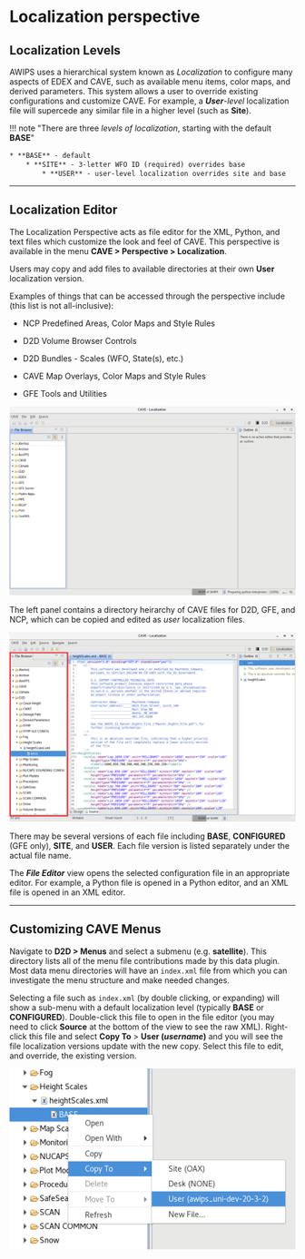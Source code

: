 # Localization perspective
## Localization Levels

AWIPS uses a hierarchical system known as *Localization* to configure many aspects of EDEX and CAVE, such as available menu items, color maps, and derived parameters.  This system allows a user to override existing configurations and customize CAVE.  For example, a _**User**-level_ localization file will supercede any similar file in a higher level (such as **Site**).

!!! note "There are three *levels of localization*, starting with the default **BASE**"

	* **BASE** - default
		* **SITE** - 3-letter WFO ID (required) overrides base
			* **USER** - user-level localization overrides site and base

---

## Localization Editor

The Localization Perspective acts as file editor for the XML, Python, and text files which customize the look and feel of CAVE.  This perspective is available in the menu **CAVE > Perspective > Localization**.

Users may copy and add files to available directories at their own **User** localization version.

Examples of things that can be accessed through the perspective include (this list is not all-inclusive):

* NCP Predefined Areas, Color Maps and Style Rules

* D2D Volume Browser Controls

* D2D Bundles - Scales (WFO, State(s), etc.)

* CAVE Map Overlays, Color Maps and Style Rules

* GFE Tools and Utilities

![image alt text](../images/localizationEditor.png)

The left panel contains a directory heirarchy of CAVE files for D2D, GFE, and NCP, which can be copied and edited as *user* localization files.

![image alt text](../images/localizationHierarchy.png)

There may be several versions of each file including **BASE**, **CONFIGURED** (GFE only), **SITE**, and **USER**.  Each file version is listed separately under the actual file name.

The **_File Editor_** view opens the selected configuration file in an appropriate editor.  For example, a Python file is opened in a Python editor, and an XML file is opened in an XML editor.

---

## Customizing CAVE Menus

Navigate to **D2D > Menus** and select a submenu (e.g. **satellite**).  This directory lists all of the menu file contributions made by this data plugin.   Most data menu directories will have an `index.xml` file from which you can investigate the menu structure and make needed changes.

Selecting a file such as `index.xml` (by double clicking, or expanding) will show a sub-menu with a default localization level (typically **BASE** or **CONFIGURED**). Double-click this file to open in the file editor (you may need to click **Source** at the bottom of the view to see the raw XML).  Right-click this file and select **Copy To** > **User (_username_)** and you will see the file localization versions update with the new copy. Select this file to edit, and override, the existing version.

![copy to](../images/copyToMenu.png)

<!---

## Add new Predefined Area to NCP

In the Localization Perspective, navigate to ‘**NCEP - Predefined Area Menus**’, double-click ‘**AreaMenus.xml**’, and then right-click ‘**BASE**’ and select ‘**Copy To - User**’.

![image alt text](../images/image_4.png)

You will see a new ‘**USER (username)**’ entry for the file **AreaMenus.xml**.

![image alt text](../images/image_5.png)

Double-click the new file and copy or create a new AreaMenuItem entry, such as a new CONUS Mercator projection called **CONUS_Mercator**:

    <AreaMenuItem subMenuName="" menuName="CONUS (Mercator)">

        <source>PREDEFINED_AREA</source>

        <areaName>CONUS_Mercator</areaName>

    </AreaMenuItem>

![image alt text](../images/image_6.png)

Now you can either copy and paste an existing xml area file, or simple create one in the NCP.  Switch back to the NCP, and select ‘**Area - World**’ to load a known Mercator projection.  Zoom in to the continental United States and then from the menu bar select ‘**File - Save Area**’ and name it **CONUS_Mercator** so it matches the name string given in the above AreaMenuItem.

![image alt text](../images/image_7.png)

![image alt text](../images/image_8.png)

You can switch back to the Localization Perspective to confirm that the file was saved.  It will be viewable under **NCEP - Predefined Areas** and, in this example, be called **CONUS_Mercator.xml**.

![image alt text](../images/image_9.png)

CAVE needs to be restarted in order for the new menu item to show up under the NCP **Area** menu.

![image alt text](../images/image_10.png)

Switch to the new Area to confirm.

![image alt text](../images/image_11.png)

On your workstation you can find the new USER localization files in ~/caveData

	find ~/caveData -name CONUS_Mercator.xml

	./etc/user/mjames/ncep/PredefinedAreas/CONUS_Mercator.xml
	./.localization/NCEP/Predefined Areas/CONUS_Mercator.xml
-->
